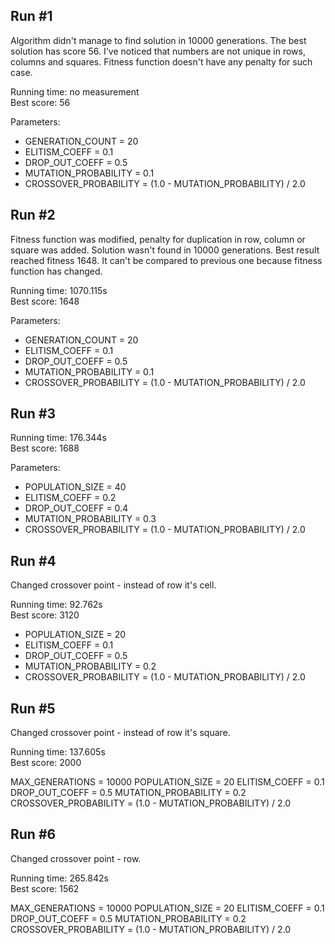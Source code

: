 ## Run #1
Algorithm didn't manage to find solution in 10000 generations. The best solution has score 56. I've noticed that numbers are not unique in rows, columns and squares. Fitness function doesn't have any penalty for such case.

Running time: no measurement
<br>Best score: 56

Parameters:
- GENERATION_COUNT = 20
- ELITISM_COEFF = 0.1
- DROP_OUT_COEFF = 0.5
- MUTATION_PROBABILITY = 0.1
- CROSSOVER_PROBABILITY = (1.0 - MUTATION_PROBABILITY) / 2.0

## Run #2
Fitness function was modified, penalty for duplication in row, column or square was added. Solution wasn't found in 10000 generations. Best result reached fitness 1648. It can't be compared to previous one because fitness function has changed.

Running time: 1070.115s
<br>Best score: 1648

Parameters:
- GENERATION_COUNT = 20
- ELITISM_COEFF = 0.1
- DROP_OUT_COEFF = 0.5
- MUTATION_PROBABILITY = 0.1
- CROSSOVER_PROBABILITY = (1.0 - MUTATION_PROBABILITY) / 2.0

## Run #3

Running time: 176.344s
<br>Best score: 1688

Parameters:
- POPULATION_SIZE = 40
- ELITISM_COEFF = 0.2
- DROP_OUT_COEFF = 0.4
- MUTATION_PROBABILITY = 0.3
- CROSSOVER_PROBABILITY = (1.0 - MUTATION_PROBABILITY) / 2.0

## Run #4
Changed crossover point - instead of row it's cell.

Running time: 92.762s
<br>Best score: 3120

- POPULATION_SIZE = 20
- ELITISM_COEFF = 0.1
- DROP_OUT_COEFF = 0.5
- MUTATION_PROBABILITY = 0.2
- CROSSOVER_PROBABILITY = (1.0 - MUTATION_PROBABILITY) / 2.0

## Run #5
Changed crossover point - instead of row it's square.

Running time: 137.605s
<br>Best score: 2000

MAX_GENERATIONS = 10000
POPULATION_SIZE = 20
ELITISM_COEFF = 0.1
DROP_OUT_COEFF = 0.5
MUTATION_PROBABILITY = 0.2
CROSSOVER_PROBABILITY = (1.0 - MUTATION_PROBABILITY) / 2.0

## Run #6
Changed crossover point - row.

Running time: 265.842s
<br>Best score: 1562

MAX_GENERATIONS = 10000
POPULATION_SIZE = 20
ELITISM_COEFF = 0.1
DROP_OUT_COEFF = 0.5
MUTATION_PROBABILITY = 0.2
CROSSOVER_PROBABILITY = (1.0 - MUTATION_PROBABILITY) / 2.0